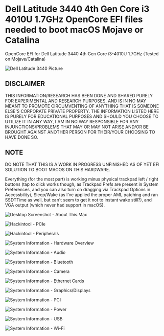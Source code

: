 <p align="center">

# Dell Latitude 3440 4th Gen Core i3 4010U 1.7GHz OpenCore EFI files needed to boot macOS Mojave or Catalina
OpenCore EFI for Dell Latitude 3440 4th Gen Core i3-4010U 1.7GHz (Tested on Mojave/Catalina)

![Dell Latitude 3440 Picture](https://www.tech-bazaar.com/wp-content/uploads/2019/03/Dell-Latitude-3440-Core-i5-4210u.jpg)

## DISCLAIMER

THIS INFORMATION/RESEARCH HAS BEEN DONE AND SHARED PURELY FOR EXPERIMENTAL AND RESEARCH PURPOSES, AND IS IN NO MAY MEANT TO PROMOTE CIRCUMVENTING OF ANYTHING THAT IS SOMEONE ELSE'S CORPORATE PRIVATE PROPERTY. THE INFORMATION LISTED HERE IS PURELY FOR EDUCATIONAL PURPOSES AND SHOULD YOU CHOOSE TO UTILIZE IT IN ANY WAY, I AM IN NO WAY RESPONSIBLE FOR ANY INJUNCTIONS/PROBLEMS THAT MAY OR MAY NOT ARISE AND/OR BE BROUGHT AGAINST ANOTHER PERSON FOR THEIR/YOUR CHOOSING TO HAVE DONE SO.


## NOTE

DO NOTE THAT THIS IS A WORK IN PROGRESS UNFINISHED AS OF YET EFI SOLUTION TO BOOT MACOS ON THIS HARDWARE.

Everything (for the most part) is working minus physical trackpad left / right buttons (tap to click works though, as Trackpad Prefs are present in System Preferences, and you can also turn on dragging via Trackpad Options in Accessbility), Sleep/Wake (as I've applied the proper AML patching and ran SSDTTime as well, but can't seem to get it not to instant wake still?), and VGA output (which never had support in macOS).

![Desktop Screenshot - About This Mac](Screenshots/01.png?raw=true "Desktop Screenshot - About This Mac")

![Hackintool - PCIe](Screenshots/02.png?raw=true "Hackintool - PCIe")

![Hackintool - Peripherals](Screenshots/03.png?raw=true "Hackintool - Peripherals")

![System Information - Hardware Overview](Screenshots/04.png?raw=true "System Information - Hardware Overview")

![System Information - Audio](Screenshots/05.png?raw=true "System Information - Audio")

![System Information - Bluetooth](Screenshots/06.png?raw=true "System Information - Bluetooth")

![System Information - Camera](Screenshots/07.png?raw=true "System Information - Camera")

![System Information - Ethernet Cards](Screenshots/08.png?raw=true "System Information - Ethernet Cards")

![System Information - Graphics/Displays](Screenshots/09.png?raw=true "System Information - Graphics/Displays")

![System Information - PCI](Screenshots/10.png?raw=true "System Information - PCI")

![System Information - Power](Screenshots/11.png?raw=true "System Information - Power")

![System Information - USB](Screenshots/12.png?raw=true "System Information - USB")

![System Information - Wi-Fi](Screenshots/13.png?raw=true "System Information - Wi-Fi")